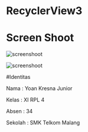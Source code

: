 # RecyclerView3

# Screen Shoot

![screenshoot](https://cloud.githubusercontent.com/assets/22161280/21773065/323c52f6-d6c0-11e6-821f-7fba52c9ccbd.jpg)

![screenshoot](https://cloud.githubusercontent.com/assets/22161280/21773123/744259a2-d6c0-11e6-95a2-711f2ed9b299.jpg)


#Identitas

Nama : Yoan Kresna Junior

Kelas : XI RPL 4

Absen : 34

Sekolah : SMK Telkom Malang
